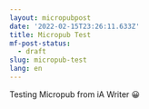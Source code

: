 ```yaml
---
layout: micropubpost
date: '2022-02-15T23:26:11.633Z'
title: Micropub Test
mf-post-status:
  - draft
slug: micropub-test
lang: en
---
```

Testing Micropub from iA Writer 😀
